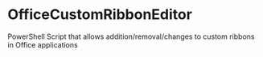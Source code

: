 # OfficeCustomRibbonEditor
PowerShell Script that allows addition/removal/changes to custom ribbons in Office applications
